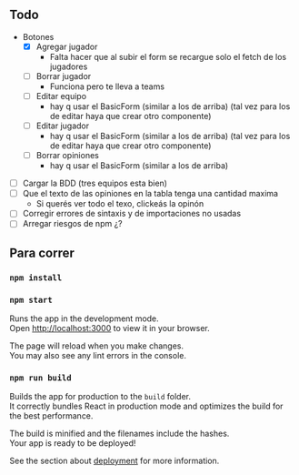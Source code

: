 ## Todo

- Botones
    - [x] Agregar jugador
        - Falta hacer que al subir el form se recargue solo el fetch de los jugadores
    - [ ] Borrar jugador
        - Funciona pero te lleva a teams
    - [ ] Editar equipo
        - hay q usar el BasicForm (similar a los de arriba) (tal vez para los de editar haya que crear otro componente)
    - [ ] Editar jugador
        - hay q usar el BasicForm (similar a los de arriba) (tal vez para los de editar haya que crear otro componente)
    - [ ] Borrar opiniones 
        - hay q usar el BasicForm (similar a los de arriba)
- [ ] Cargar la BDD (tres equipos esta bien)
- [ ] Que el texto de las opiniones en la tabla tenga una cantidad maxima
    - Si querés ver todo el texo, clickeás la opinón
- [ ] Corregir errores de sintaxis y de importaciones no usadas
- [ ] Arregar riesgos de npm ¿?

## Para correr
### `npm install`
### `npm start`

Runs the app in the development mode.\
Open [http://localhost:3000](http://localhost:3000) to view it in your browser.

The page will reload when you make changes.\
You may also see any lint errors in the console.

### `npm run build`

Builds the app for production to the `build` folder.\
It correctly bundles React in production mode and optimizes the build for the best performance.

The build is minified and the filenames include the hashes.\
Your app is ready to be deployed!

See the section about [deployment](https://facebook.github.io/create-react-app/docs/deployment) for more information.

